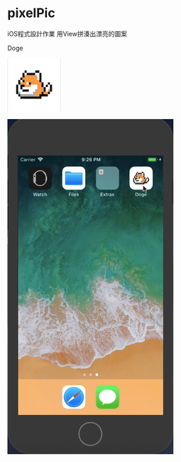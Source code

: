 # pixelPic
iOS程式設計作業
用View拼湊出漂亮的圖案

Doge

![image](https://github.com/apulu/pixelPic/blob/master/icon.png)


![image](https://github.com/apulu/pixelPic/blob/master/DogeScreenRecord.gif)
